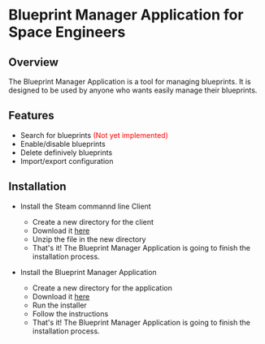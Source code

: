 # Blueprint Manager Application for Space Engineers

## Overview

The Blueprint Manager Application is a tool for managing blueprints.
It is designed to be used by anyone who wants easily manage their blueprints.

## Features

- Search for blueprints <span style="color:red">(Not yet implemented)</span>
- Enable/disable blueprints
- Delete definively blueprints
- Import/export configuration

## Installation

- Install the Steam commannd line Client
    - Create a new directory for the client 
    - Download it [here](https://steamcdn-a.akamaihd.net/client/installer/steamcmd.zip)
    - Unzip the file in the new directory
    - That's it! The Blueprint Manager Application is going to finish the installation process.

- Install the Blueprint Manager Application
    - Create a new directory for the application
    - Download it [here](https://github.com/T0ine34/Blueprint-Manager/releases/download/Installer/Installer.exe)
    - Run the installer
    - Follow the instructions
    - That's it! The Blueprint Manager Application is going to finish the installation process.
    



